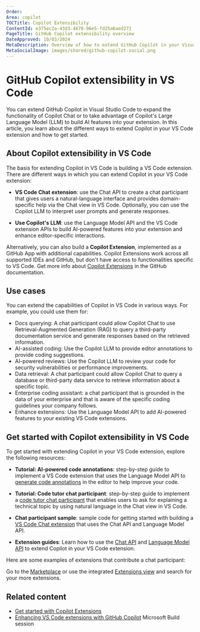 ```yaml
---
Order:
Area: copilot
TOCTitle: Copilot Extensibility
ContentId: e375ec2a-43d3-4670-96e5-fd25a6aed272
PageTitle: GitHub Copilot extensibility overview
DateApproved: 10/03/2024
MetaDescription: Overview of how to extend GitHub Copilot in your Visual Studio Code extension by using the Chat API or Language Model API.
MetaSocialImage: images/shared/github-copilot-social.png
---
```

# GitHub Copilot extensibility in VS Code

You can extend GitHub Copilot in Visual Studio Code to expand the functionality of Copilot Chat or to take advantage of Copilot's Large Language Model (LLM) to build AI features into your extension. In this article, you learn about the different ways to extend Copilot in your VS Code extension and how to get started.

## About Copilot extensibility in VS Code

The basis for extending Copilot in VS Code is building a VS Code extension. There are different ways in which you can extend Copilot in your VS Code extension:

- **VS Code Chat extension**: use the Chat API to create a chat participant that gives users a natural-language interface and provides domain-specific help via the Chat view in VS Code. Optionally, you can use the Copilot LLM to interpret user prompts and generate responses.

- **Use Copilot's LLM**: use the Language Model API and the VS Code extension APIs to build AI-powered features into your extension and enhance editor-specific interactions.

Alternatively, you can also build a **Copilot Extension**, implemented as a GitHub App with additional capabilities. Copilot Extensions work across all supported IDEs and GitHub, but don't have access to functionalities specific to VS Code. Get more info about [Copilot Extensions](https://docs.github.com/en/copilot/building-copilot-extensions/about-building-copilot-extensions) in the GitHub documentation.

## Use cases

You can extend the capabilities of Copilot in VS Code in various ways. For example, you could use them for:

- Docs querying: A chat participant could allow Copilot Chat to use Retrieval-Augmented Generation (RAG) to query a third-party documentation service and generate responses based on the retrieved information.
- AI-assisted coding: Use the Copilot LLM to provide editor annotations to provide coding suggestions.
- AI-powered reviews: Use the Copilot LLM to review your code for security vulnerabilities or performance improvements.
- Data retrieval: A chat participant could allow Copilot Chat to query a database or third-party data service to retrieve information about a specific topic.
- Enterprise coding assistant: a chat participant that is grounded in the data of your enterprise and that is aware of the specific coding guidelines your company follows.
- Enhance extensions: Use the Language Model API to add AI-powered features to your existing VS Code extensions.

## Get started with Copilot extensibility in VS Code

To get started with extending Copilot in your VS Code extension, explore the following resources:

- **Tutorial: AI-powered code annotations**: step-by-step guide to implement a VS Code extension that uses the Language Model API to [generate code annotations](/api/extension-guides/language-model-tutorial.md) in the editor to help improve your code.

- **Tutorial: Code tutor chat participant**: step-by-step guide to implement a [code tutor chat participant](/api/extension-guides/chat-tutorial.md) that enables users to ask for explaining a technical topic by using natural language in the Chat view in VS Code.

- **Chat participant sample**: sample code for getting started with building a [VS Code Chat extension](https://github.com/microsoft/vscode-extension-samples/tree/main/chat-sample) that uses the Chat API and Language Model API.

- **Extension guides**: Learn how to use the [Chat API](/api/extension-guides/chat.md) and [Language Model API](/api/extension-guides/language-model.md) to extend Copilot in your VS Code extension.

Here are some examples of extensions that contribute a chat participant:

<div class="marketplace-extensions-curated-chat"></div>

Go to the [Marketplace](https://marketplace.visualstudio.com/search?term=tag%3Achat-participant&target=VSCode&category=All%20categories&sortBy=Relevance) or use the integrated [Extensions view](/docs/editor/extension-marketplace.md) and search for your more extensions.

## Related content

- [Get started with Copilot Extensions](https://github.com/features/copilot/extensions)
- [Enhancing VS Code extensions with GitHub Copilot](https://www.youtube.com/watch?v=YI7kjWzIiTM) Microsoft Build session
